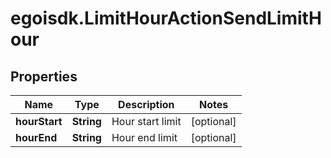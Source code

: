# egoisdk.LimitHourActionSendLimitHour

## Properties

Name | Type | Description | Notes
------------ | ------------- | ------------- | -------------
**hourStart** | **String** | Hour start limit | [optional] 
**hourEnd** | **String** | Hour end limit | [optional] 


